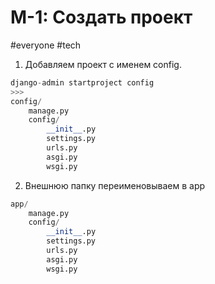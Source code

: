 # M-1: Создать проект
#everyone #tech 
1) Добавляем проект с именем config.

``` python
django-admin startproject config
>>>
config/ 
	manage.py 
	config/ 
		__init__.py 
		settings.py 
		urls.py 
		asgi.py 
		wsgi.py
```
2) Внешнюю папку переименовываем в app

``` python
app/ 
	manage.py 
	config/ 
		__init__.py 
		settings.py 
		urls.py 
		asgi.py 
		wsgi.py
```
